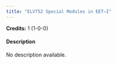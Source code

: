 ```yaml
---
title: "ELV752 Special Modules in EET–I"
---
```

**Credits:** 1 (1-0-0)

#### Description
No description available.